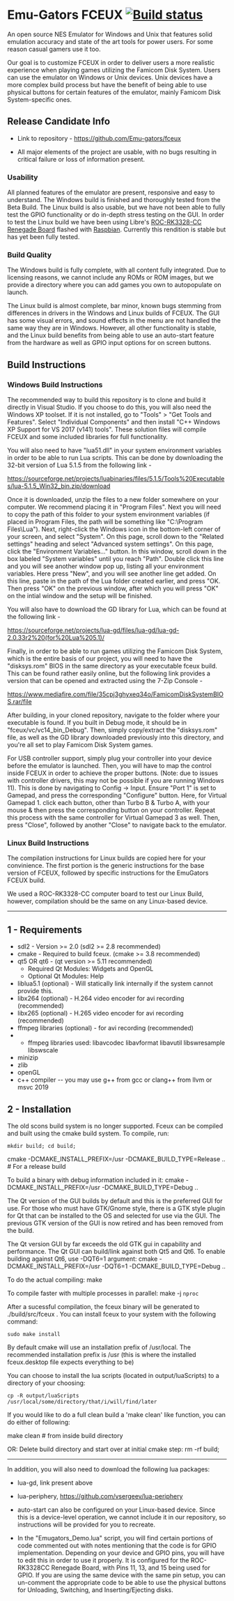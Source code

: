 # Emu-Gators FCEUX [![Build status](https://ci.appveyor.com/api/projects/status/github/TASEmulators/fceux?branch=master&svg=true)](https://ci.appveyor.com/project/zeromus/fceux)

An open source NES Emulator for Windows and Unix that features solid emulation accuracy and state of the art tools for power users. For some reason casual gamers use it too.

Our goal is to customize FCEUX in order to deliver users a more realistic experience when playing games utilizing the Famicom Disk System. Users can use the emulator on Windows or Unix devices. Unix devices have a more complex build process but have the benefit of being able to use physical buttons for certain features of the emulator, mainly Famicom Disk System-specific ones. 

## Release Candidate Info
* Link to repository - https://github.com/Emu-gators/fceux

* All major elements of the project are usable, with no bugs resulting in critical failure or loss of information present.
### Usability
All planned features of the emulator are present, responsive and easy to understand. The Windows build is finished and thoroughly tested from the Beta Build. The Linux build is also usable, but we have not been able to fully test the GPIO functionality or do in-depth stress testing on the GUI. In order to test the Linux build we have been using Libre's [ROC-RK3328-CC Renegade Board](https://libre.computer/products/roc-rk3328-cc/) flashed with [Raspbian](https://hub.libre.computer/t/raspbian-11-bullseye-for-libre-computer-boards/82). Currently this rendition is stable but has yet been fully tested.

### Build Quality
The Windows build is fully complete, with all content fully integrated. Due to licensing reasons, we cannot include any ROMs or ROM images, but we provide a directory where you can add games you own to autopopulate on launch. 

The Linux build is almost complete, bar minor, known bugs stemming from differences in drivers in the Windows and Linux builds of FCEUX. The GUI has some visual errors, and sound effects in the menu are not handled the same way they are in Windows. However, all other functionality is stable, and the Linux build benefits from being able to use an auto-start feature from the hardware as well as GPIO input options for on screen buttons.  

## Build Instructions
### Windows Build Instructions
The recommended way to build this repository is to clone and build it directly in Visual Studio. If you choose to do this, you will also need the Windows XP toolset. If it is not installed, go to "Tools" > "Get Tools and Features". Select "Individual Components" and then install "C++ Windows XP Support for VS 2017 (v141) tools". These solution files will compile FCEUX and some included libraries for full functionality.

You will also need to have "lua51.dll" in your system environment variables in order to be able to run Lua scripts. This can be done by downloading the 32-bit version of Lua 5.1.5 from the following link - 

https://sourceforge.net/projects/luabinaries/files/5.1.5/Tools%20Executables/lua-5.1.5_Win32_bin.zip/download

Once it is downloaded, unzip the files to a new folder somewhere on your computer. We recommend placing it in "Program Files". Next you will need to copy the path of this folder to your system environment variables (if placed in Program Files, the path will be something like "C:\Program Files\Lua"). Next, right-click the Windows icon in the bottom-left corner of your screen, and select "System". On this page, scroll down to the "Related settings" heading and select "Advanced system settings". On this page, click the "Environment Variables..." button. In this window, scroll down in the box labeled "System variables" until you reach "Path". Double click this line and you will see another window pop up, listing all your environment variables. Here press "New", and you will see another line get added. On this line, paste in the path of the Lua folder created earlier, and press "OK. Then press "OK" on the previous window, after which you will press "OK" on the intial window and the setup will be finished.

You will also have to download the GD library for Lua, which can be found at the following link - 

https://sourceforge.net/projects/lua-gd/files/lua-gd/lua-gd-2.0.33r2%20(for%20Lua%205.1)/

Finally, in order to be able to run games utilizing the Famicom Disk System, which is the entire basis of our project, you will need to have the "disksys.rom" BIOS in the same directory as your executable fceux build. This can be found rather easily online, but the following link provides a version that can be opened and extracted using the 7-Zip Console - 

https://www.mediafire.com/file/35cpj3ghyxeq34o/FamicomDiskSystemBIOS.rar/file

After building, in your cloned repository, navigate to the folder where your executable is found. If you built in Debug mode, it should be in "fceux/vc/vc14_bin_Debug". Then, simply copy/extract the "disksys.rom" file, as well as the GD library downloaded previously into this directory, and you're all set to play Famicom Disk System games.

For USB controller support, simply plug your controller into your device before the emulator is launched. Then, you will have to map the control inside FCEUX in order to achieve the proper buttons. (Note: due to issues with controller drivers, this may not be possible if you are running Windows 11). This is done by navigating to Config -> Input. Ensure "Port 1" is set to Gamepad, and press the corresponding "Configure" button. Here, for Virtual Gamepad 1. click each button, other than Turbo B & Turbo A, with your mouse & then press the corresponding button on your controller. Repeat this process with the same controller for Virtual Gamepad 3 as well. Then, press "Close", followed by another "Close" to navigate back to the emulator.

### Linux Build Instructions
The compilation instructions for Linux builds are copied here for your convinience. The first portion is the generic instructions for the base version of FCEUX, followed by specific instructions for the EmuGators FCEUX build.

We used a ROC-RK3328-CC computer board to test our Linux Build, however, compilation should be the same on any Linux-based device.

-----------------------------------------------------------------------------------------------------------------------------------------------------------------------
1 - Requirements
----------------
* sdl2  - Version >= 2.0  (sdl2 >= 2.8 recommended)
* cmake - Required to build fceux. (cmake >= 3.8 recommended)
* qt5 OR qt6  - (qt version >= 5.11 recommended)
	- Required Qt Modules: Widgets and OpenGL
	- Optional Qt Modules: Help
* liblua5.1 (optional) - Will statically link internally if the system cannot provide this.
* libx264 (optional) - H.264 video encoder for avi recording (recommended)
* libx265 (optional) - H.265 video encoder for avi recording (recommended)
* ffmpeg libraries (optional) - for avi recording (recommended)
*	- ffmpeg libraries used: libavcodec  libavformat  libavutil  libswresample  libswscale
* minizip  
* zlib  
* openGL
* c++ compiler -- you may use g++ from gcc or clang++ from llvm or msvc 2019

2 - Installation
----------------
The old scons build system is no longer supported.
Fceux can be compiled and built using the cmake build system.  To compile, run:

	mkdir build; cd build;
   cmake  -DCMAKE_INSTALL_PREFIX=/usr  -DCMAKE_BUILD_TYPE=Release  ..    # For a release build

To build a binary with debug information included in it:
   cmake  -DCMAKE_INSTALL_PREFIX=/usr  -DCMAKE_BUILD_TYPE=Debug    ..    

The Qt version of the GUI builds by default and this is the preferred GUI for use. 
For those who must have GTK/Gnome style, there is a GTK style plugin for Qt that 
can be installed to the OS and selected for use via the GUI.
The previous GTK version of the GUI is now retired and has been removed from the build.

The Qt version GUI by far exceeds the old GTK gui in capability and performance.
The Qt GUI can build/link against both Qt5 and Qt6. To enable building against Qt6, use -DQT6=1 argument:
   cmake  -DCMAKE_INSTALL_PREFIX=/usr  -DQT6=1  -DCMAKE_BUILD_TYPE=Debug    ..    

To do the actual compiling:
   make

To compile faster with multiple processes in parallel:
   make -j `nproc`
	
After a sucessful compilation, the fceux binary will be generated to 
./build/src/fceux .  You can install fceux to your system with the following command:

	sudo make install

By default cmake will use an installation prefix of /usr/local.
The recommended installation prefix is /usr (this is where the installed fceux.desktop file expects everything to be)

You can choose to install the lua scripts (located in output/luaScripts) to a directory of your choosing:

	cp -R output/luaScripts /usr/local/some/directory/that/i/will/find/later

If you would like to do a full clean build a 'make clean' like function, you can do either of following:

   make clean    # from inside build directory

OR:
	Delete build directory and start over at initial cmake step:
   rm -rf build;
   
-----------------------------------------------------------------------------------------------------------------------------------------------------------------------  
In addition, you will also need to download the following lua packages:
* lua-gd, link present above
* lua-periphery, https://github.com/vsergeev/lua-periphery

* auto-start can also be configured on your Linux-based device. Since this is a device-level operation, we cannot include it in our repository, so instructions will be provided for you to recreate.

* In the "Emugators_Demo.lua" script, you will find certain portions of code commented out with notes mentioning that the code is for GPIO implementation. Depending on your device and GPIO pins, you will have to edit this in order to use it properly. It is configured for the ROC-RK3328CC Renegade Board, with Pins 11, 13, and 15 being used for GPIO. If you are using the same device with the same pin setup, you can un-comment the appropriate code to be able to use the physical buttons for Unloading, Switching, and Inserting/Ejecting disks.

